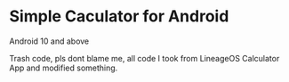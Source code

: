 # Simple Caculator for Android 
Android 10 and above

Trash code, pls dont blame me, all code I took from LineageOS Calculator App and modified something.

